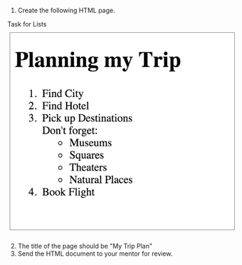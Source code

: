 1. Create the following HTML page.

 <div id="media-container-image-Task for Lists">
    <div id="media-title-image-Task for Lists">Task for Lists</div>
    <img src="./images/task-page-for-lists.png"
          alt="Task for Lists" title="Task for Lists" style="border:1px solid gray; margin: 10px 5px;"></img>
 </div>
 
2. The title of the page should be "My Trip Plan"
3. Send the HTML document to your mentor for review.

